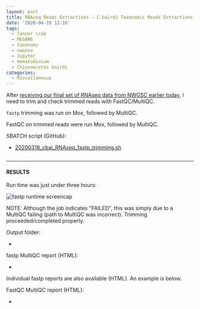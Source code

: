 ```yaml
---
layout: post
title: RNAseq Reads Extractions - C.bairdi Taxonomic Reads Extractions with MEGAN6 on swoose
date: '2020-04-19 12:10'
tags:
  - Tanner crab
  - MEGAN6
  - taxonomy
  - swoose
  - Jupyter
  - Hematodinium
  - Chionoecetes bairdi
categories:
  - Miscellaneous
---
```

After [receiving our final set of RNAseq data from NWGSC earlier today](https://robertslab.github.io/sams-notebook/2020/04/13/Data-Received-C.bairdi-RNAseq-from-NWGSC.html), I need to trim and check trimmed reads with FastQC/MultiQC.

`fastp` trimming was run on Mox, followed by MultiQC.

FastQC on trimmed reads were run Mox, followed by MultiQC.

SBATCH script (GitHub):

- [20200318_cbai_RNAseq_fastp_trimming.sh]()

```shell

```



---

#### RESULTS

Run time was just under three hours:

![fastp runtime screencap]()

NOTE: Although the job indicates "FAILED", this was simply due to a MultiQC failing (path to MultiQC was incorrect). Trimming proceeded/completed properly.

Output folder:

- []()

fastp MultiQC report (HTML):

- []()

Individual fastp reports are also available (HTML). An example is below.



FastQC MultiQC report (HTML):

- []()
